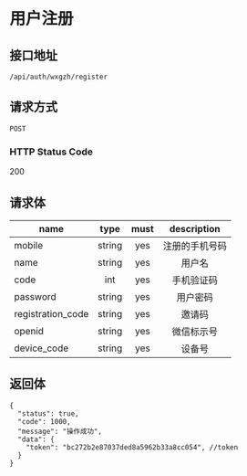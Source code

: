 # 用户注册

## 接口地址

`/api/auth/wxgzh/register`

## 请求方式

`POST`

### HTTP Status Code

200

## 请求体

| name     | type     | must     | description |
|----------|:--------:|:--------:|:--------:|
| mobile   | string   | yes      | 注册的手机号码 |
| name     | string   | yes      | 用户名 |
| code     | int      | yes      | 手机验证码 |
| password | string   | yes      | 用户密码 |
| registration_code | string   | yes   | 邀请码 |
| openid | string   | yes   | 微信标示号 |
| device_code | string   | yes   | 设备号 |

## 返回体

```json5
{
  "status": true,
  "code": 1000,
  "message": "操作成功",
  "data": {
    "token": "bc272b2e87037ded8a5962b33a8cc054", //token
  }
}
``` 
